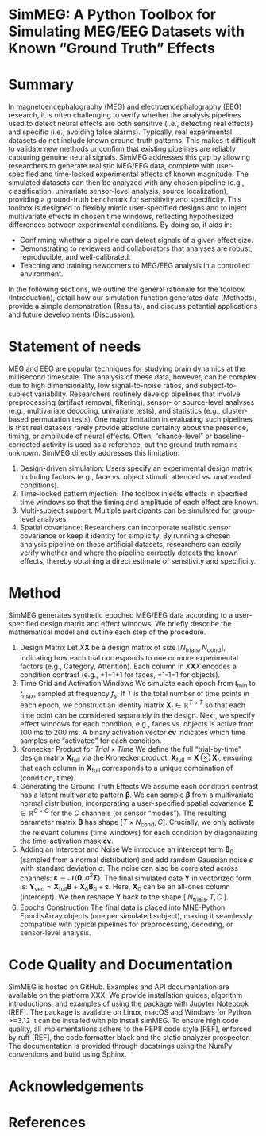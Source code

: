 # SimMEG: A Python Toolbox for Simulating MEG/EEG Datasets with Known “Ground Truth” Effects

# Summary
In magnetoencephalography (MEG) and electroencephalography (EEG) research, it is often challenging to verify whether the analysis pipelines used to detect neural effects are both sensitive (i.e., detecting real effects) and specific (i.e., avoiding false alarms). Typically, real experimental datasets do not include known ground-truth patterns. This makes it difficult to validate new methods or confirm that existing pipelines are reliably capturing genuine neural signals. SimMEG addresses this gap by allowing researchers to generate realistic MEG/EEG data, complete with user-specified and time-locked experimental effects of known magnitude. The simulated datasets can then be analyzed with any chosen pipeline (e.g., classification, univariate sensor-level analysis, source localization), providing a ground-truth benchmark for sensitivity and specificity.
This toolbox is designed to flexibly mimic user-specified designs and to inject multivariate effects in chosen time windows, reflecting hypothesized differences between experimental conditions. By doing so, it aids in:
- Confirming whether a pipeline can detect signals of a given effect size.
- Demonstrating to reviewers and collaborators that analyses are robust, reproducible, and well-calibrated.
- Teaching and training newcomers to MEG/EEG analysis in a controlled environment.

In the following sections, we outline the general rationale for the toolbox (Introduction), detail how our simulation function generates data (Methods), provide a simple demonstration (Results), and discuss potential applications and future developments (Discussion).

# Statement of needs
MEG and EEG are popular techniques for studying brain dynamics at the millisecond timescale. The analysis of these data, however, can be complex due to high dimensionality, low signal-to-noise ratios, and subject-to-subject variability. Researchers routinely develop pipelines that involve preprocessing (artifact removal, filtering), sensor- or source-level analyses (e.g., multivariate decoding, univariate tests), and statistics (e.g., cluster-based permutation tests).
One major limitation in evaluating such pipelines is that real datasets rarely provide absolute certainty about the presence, timing, or amplitude of neural effects. Often, “chance-level” or baseline-corrected activity is used as a reference, but the ground truth remains unknown. SimMEG directly addresses this limitation:
1.	Design-driven simulation: Users specify an experimental design matrix, including factors (e.g., face vs. object stimuli; attended vs. unattended conditions).
2.	Time-locked pattern injection: The toolbox injects effects in specified time windows so that the timing and amplitude of each effect are known.
3.	Multi-subject support: Multiple participants can be simulated for group-level analyses.
4.	Spatial covariance: Researchers can incorporate realistic sensor covariance or keep it identity for simplicity.
By running a chosen analysis pipeline on these artificial datasets, researchers can easily verify whether and where the pipeline correctly detects the known effects, thereby obtaining a direct estimate of sensitivity and specificity.

# Method

SimMEG generates synthetic epoched MEG/EEG data according to a user-specified design matrix and effect windows. We briefly describe the mathematical model and outline each step of the procedure.
1.	Design Matrix
Let $X\mathbf{X}$ be a design matrix of size $[N_{\text{trials}}, N_{\text{cond}}]$, indicating how each trial corresponds to one or more experimental factors (e.g., Category, Attention). Each column in $X\mathbf{X}X$ encodes a condition contrast (e.g., +1+1+1 for faces, −1-1−1 for objects).
2.	Time Grid and Activation Windows
We simulate each epoch from $t_{\min}$ to $t_{\max}$, sampled at frequency $f_s$. If $T$ is the total number of time points in each epoch, we construct an identity matrix $\mathbf{X}_t \in \mathbb{R}^{T \times T}$ so that each time point can be considered separately in the design. Next, we specify effect windows for each condition, e.g., faces vs. objects is active from 100 ms to 200 ms. A binary activation vector $\mathbf{cv}$ indicates which time samples are “activated” for each condition.
3.	Kronecker Product for $Trial \times Time$
We define the full “trial-by-time” design matrix $\mathbf{X}_{\text{full}}$ via the Kronecker product:
$\mathbf{X}_{\text{full}} = \mathbf{X} \otimes \mathbf{X}_t$,
ensuring that each column in $\mathbf{X}_{\text{full}}$ corresponds to a unique combination of (condition, time).
4.	Generating the Ground Truth Effects
We assume each condition contrast has a latent multivariate pattern $\boldsymbol{\beta}$. We can sample $\boldsymbol{\beta}$ from a multivariate normal distribution, incorporating a user-specified spatial covariance $\mathbf{\Sigma} \in \mathbb{R}^{C \times C}$ for the $C$ channels (or sensor “modes”). The resulting parameter matrix $\mathbf{B}$ has shape $[T \times N_{\text{cond}},\, C]$. Crucially, we only activate the relevant columns (time windows) for each condition by diagonalizing the time-activation mask $\mathbf{cv}$.
5.	Adding an Intercept and Noise
We introduce an intercept term $\mathbf{B}_0$ (sampled from a normal distribution) and add random Gaussian noise $\varepsilon$ with standard deviation $\sigma$. The noise can also be correlated across channels:
$\boldsymbol{\varepsilon} \sim \mathcal{N}\left(\mathbf{0},\, \sigma^2 \mathbf{\Sigma}\right)$.
The final simulated data $\mathbf{Y}$ in vectorized form is:
$\mathbf{Y}_{\text{vec}} = \mathbf{X}_{\text{full}} \mathbf{B} \;+\; \mathbf{X}_0 \mathbf{B}_0 \;+\; \boldsymbol{\varepsilon}$.
Here, $\mathbf{X}_0$ can be an all-ones column (intercept). We then reshape $\mathbf{Y}$ back to the shape $[\;N_{\text{trials}},\, T,\, C\;]$.
6.	Epochs Construction
The final data is placed into MNE-Python EpochsArray objects (one per simulated subject), making it seamlessly compatible with typical pipelines for preprocessing, decoding, or sensor-level analysis.

# Code Quality and Documentation
SimMEG is hosted on GitHub. Examples and API documentation are available on the platform XXX. We provide installation guides, algorithm introductions, and examples of using the package with Jupyter Notebook [REF]. The package is available on Linux, macOS and Windows for Python >=3.12
It can be installed with pip install simMEG. To ensure high code quality, all implementations adhere to the PEP8 code style [REF], enforced by ruff [REF], the code formatter black and the static analyzer prospector. The documentation is provided through docstrings using the NumPy conventions and build using Sphinx. 

# Acknowledgements

# References
